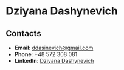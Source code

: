 # Dziyana Dashynevich

## Contacts
- **Email**: [ddasinevich@gmail.com](mailto:ddasinevich@gmail.com)
- **Phone**: +48 572 308 081
- **LinkedIn**: [Dziyana Dashynevich](https://www.linkedin.com/in/dziyana-dashynevich/)
